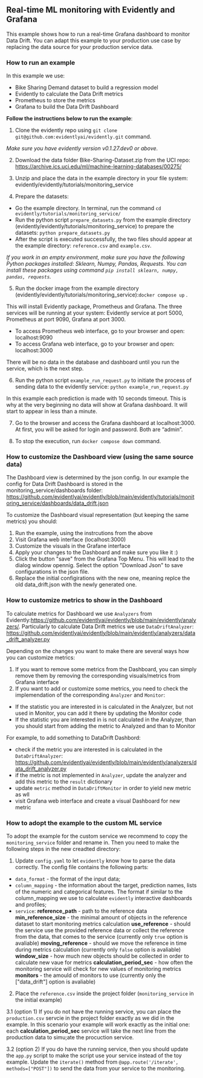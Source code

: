 ## Real-time ML monitoring with Evidently and Grafana

This example shows how to run a real-time Grafana dashboard to monitor Data Drift. You can adapt this example to your production use case by replacing the data source for your production service data. 

### How to run an example

In this example we use: 
* Bike Sharing Demand dataset to build a regression model
* Evidently to calculate the Data Drift metrics 
* Prometheus to store the metrics
* Grafana to build the Data Drift Dashboard

**Follow the instructions below to run the example**:

1. Clone the evidently repo using ```git clone git@github.com:evidentlyai/evidently.git``` command. 

*Make sure you have evidently version v0.1.27.dev0 or above.*

2. Download the data folder Bike-Sharing-Dataset.zip from the UCI repo: https://archive.ics.uci.edu/ml/machine-learning-databases/00275/ 

7. Unzip and place the data in the example directory in your file system: evidently/evidently/tutorials/monitoring_service 
8. Prepare the datasets:
- Go the example directory. In terminal, run the command ```cd evidently/tutorials/monitoring_service/``` 
- Run the python script ```prepare_datasets.py``` from the example directory (evidently/evidently/tutorials/monitoring_service) to prepare the datasets: ```python prepare_datasets.py``` 
- After the script is executed successfully, the two files should appear at the example directory: ```reference.csv``` and ```example.csv```.

*If you work in an empty environment, make sure you have the following Python packages installed: Sklearn, Numpy, Pandas, Requests.
You can install these packages using command ```pip install sklearn, numpy, pandas, requests```.*

5. Run the docker image from the example directory (evidently/evidently/tutorials/monitoring_service):```docker compose up``` . 

This will install Evidently package, Prometheus and Grafana. The three services will be running at your system: Evidently service at port 5000, Prometheus at port 9090, Grafana at port 3000.

- To access Prometheus web interface, go to your browser and open: localhost:9090
- To access Grafana web interface, go to your browser and open: localhost:3000 

There will be no data in the database and dashboard until you run the service, which is the next step.

6. Run the python script ```example_run_request.py``` to initiate the process of sending data to the evidently service: ```python example_run_request.py```

In this example each prediction is made with 10 seconds timeout. This is why at the very beginning no data will show at Grafana dashboard. It will start to appear in less than a minute.

7. Go to the browser and access the Grafana dashboard at localhost:3000. At first, you will be asked for login and password. Both are “admin”. 

8. To stop the execution, run ```docker compose down``` command.

### How to customize the Dashboard view (using the same source data)
The Dashboard view is determined by the json config. 
In our example the config for Data Drift Dashboard is stored in the monitoring_service/dashboards folder: https://github.com/evidentlyai/evidently/blob/main/evidently/tutorials/monitoring_service/dashboards/data_drift.json

To customize the Dashboard visual representation (but keeping the same metrics) you should:
1. Run the example, using the instrcutions from the above
2. Visit Grafana web interface (localhost:3000)
3. Customize the visuals in the Grafane interface
4. Apply your changes to the Dashboard and make sure you like it :)
5. Click the button "save" from the Grafana Top Menu. This will lead to the dialog window opennig. Select the option "Download Json" to save configurations in the json file.
6. Replace the initial configirations with the new one, meaning replce the old data_drift.json with the newly generated one.

### How to customize metrics to show in the Dashboard 

To calculate metrics for Dashboard we use ```Analyzers``` from Evidently:https://github.com/evidentlyai/evidently/blob/main/evidently/analyzers/. Particularly to calculate Data Drift metrics we use ```DataDriftAnalyzer```: https://github.com/evidentlyai/evidently/blob/main/evidently/analyzers/data_drift_analyzer.py

Depending on the changes you want to make there are several ways how you can customize metrics:
1. If you want to remove some metrics from the Dashboard, you can simply remove them by removing the corresponding visuals/metrics from Grafana interface
2. If you want to add or customize some metrics, you need to check the implemendation of the corresponding ```Analyzer``` and ```Monitor```:
- If the statistic you are interested in is calculated in the Analyzer, but not used in Monitor, you can add it there by updating the Monitor code
- If the statistic you are interested in is not calculated in the Analyzer, than you should start from adding the metric to Analyzed and than to Monitor

For example, to add something to DataDrift Dashbord: 
- check if the metric you are interested in is calculated in the ```DataDriftAnalyzer```: https://github.com/evidentlyai/evidently/blob/main/evidently/analyzers/data_drift_analyzer.py 
- if the metric is not implemented in ```Analyzer```, update the analyzer and add this metric to the ```result``` dictionary
- update ```metric``` method in ```DataDriftMonitor``` in order to yield new metric as wll
- visit Grafana web interface and create a visual Dashboard for new metric

### How to adopt the example to the custom ML service
To adopt the example for the custom service we recommend to copy the ```monitoring_service``` folder and rename in. Then you need to make the following steps in the new creadted directory:
1. Update ```config.yaml``` to let ```evidently``` know how to parse the data correctly. The config file contains the following parts:
- ```data_format``` - the format of the input data;
- ```column_mapping``` -  the information about the target, prediction names, lists of the numeric and categorical features. The format if similar to the column_mapping we use to calculate ```evidently``` interactive dashboards and profiles;
- ```service```:
  **reference_path** - path to the reference data
  **min_reference_size** - the minimal amount of objects in the reference dataset to start monitoring metrics calculation
  **use_reference** - should the service use the provided reference data or collect the reference from the data, that comes to the service (currently only ```true``` option is avaliable)
  **moving_reference** - should we move the reference in time during metrics calculation (currently only ```false``` option is avaliable)
  **window_size** - how much new objects should be collected in order to calculate new vaue for metrics
  **calculation_period_sec** - how often the monitoring service will check for new values of monitoring metrics
  **monitors** - the amould of monitors to use (currently only the ["data_drift"] option is avaliable)

2. Place the ```reference.csv``` inside the project folder (```monitoring_service``` in the initial example)

3.1 (option 1) If you do not have the running service, you can place the ```production.csv``` servcie in the project folder exactly as we did in the example. In this scenario your example will work exactly as the initial one: each **calculation_period_sec** service will take the next line from the production data to simu;ate the procuction service. 

3.2 (option 2) If you do have the running service, then you should update the ```app.py``` script to make the script use your service instead of the toy example. Update the ```iterate()``` method from ```@app.route('/iterate', methods=["POST"])``` to send the data from your service to the monitoring.

